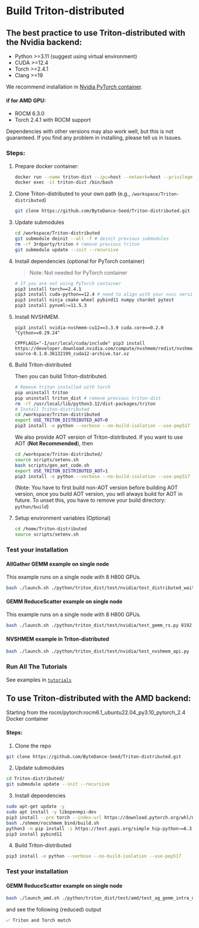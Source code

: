 # Build Triton-distributed

## The best practice to use Triton-distributed with the Nvidia backend:
- Python >=3.11 (suggest using virtual environment)
- CUDA >=12.4
- Torch >=2.4.1
- Clang >=19

We recommend installation in [Nvidia PyTorch container](https://catalog.ngc.nvidia.com/orgs/nvidia/containers/pytorch/tags).

#### if for AMD GPU:
- ROCM 6.3.0
- Torch 2.4.1 with ROCM support



Dependencies with other versions may also work well, but this is not guaranteed. If you find any problem in installing, please tell us in Issues.

### Steps:
1. Prepare docker container:
    ```sh
    docker run --name triton-dist --ipc=host --network=host --privileged --cap-add=SYS_ADMIN --shm-size=10g --gpus=all -itd nvcr.io/nvidia/pytorch:25.04-py3 /bin/bash
    docker exec -it triton-dist /bin/bash
    ```

2. Clone Triton-distributed to your own path (e.g., `/workspace/Triton-distributed`)
    ```sh
    git clone https://github.com/ByteDance-Seed/Triton-distributed.git
    ```

3. Update submodules
    ```sh
    cd /workspace/Triton-distributed
    git submodule deinit --all -f # deinit previous submodules
    rm -rf 3rdparty/triton # remove previous triton
    git submodule update --init --recursive
    ```

4. Install dependencies (optional for PyTorch container)
    > Note: Not needed for PyTorch container
    ```sh
    # If you are not using PyTorch container
    pip3 install torch==2.4.1
    pip3 install cuda-python==12.4 # need to align with your nvcc version
    pip3 install ninja cmake wheel pybind11 numpy chardet pytest
    pip3 install pynvml>=11.5.3
    ```
5. Install NVSHMEM.
    
    ```
    pip3 install nvidia-nvshmem-cu12==3.3.9 cuda.core==0.2.0 "Cython>=0.29.24"

    CPPFLAGS="-I/usr/local/cuda/include" pip3 install https://developer.download.nvidia.com/compute/nvshmem/redist/nvshmem_python/source/nvshmem_python-source-0.1.0.36132199_cuda12-archive.tar.xz
    ```

6. Build Triton-distributed

    Then you can build Triton-distributed.
    ```sh
    # Remove triton installed with torch
    pip uninstall triton
    pip uninstall triton_dist # remove previous triton-dist
    rm -rf /usr/local/lib/python3.12/dist-packages/triton
    # Install Triton-distributed
    cd /workspace/Triton-distributed
    export USE_TRITON_DISTRIBUTED_AOT=0
    pip3 install -e python --verbose --no-build-isolation --use-pep517
    ```

    We also provide AOT version of Triton-distributed. If you want to use AOT (**Not Recommended**), then
    ```sh
    cd /workspace/Triton-distributed/
    source scripts/setenv.sh
    bash scripts/gen_aot_code.sh
    export USE_TRITON_DISTRIBUTED_AOT=1
    pip3 install -e python --verbose --no-build-isolation --use-pep517
    ```
    (Note: You have to first build non-AOT version before building AOT version, once you build AOT version, you will always build for AOT in future. To unset this, you have to remove your build directory: `python/build`)

7. Setup environment variables (Optional)
    ```sh
    cd /home/Triton-distributed
    source scripts/setenv.sh
    ```

### Test your installation
#### AllGather GEMM example on single node
This example runs on a single node with 8 H800 GPUs.
```sh
bash ./launch.sh ./python/triton_dist/test/nvidia/test_distributed_wait.py --case correctness_tma
```

#### GEMM ReduceScatter example on single node
This example runs on a single node with 8 H800 GPUs.
```sh
bash ./launch.sh ./python/triton_dist/test/nvidia/test_gemm_rs.py 8192 8192 29568
```

#### NVSHMEM example in Triton-distributed
```sh
bash ./launch.sh ./python/triton_dist/test/nvidia/test_nvshmem_api.py
```

### Run All The Tutorials
See examples in [`tutorials`](../tutorials/README.md)

## To use Triton-distributed with the AMD backend:
Starting from the rocm/pytorch:rocm6.1_ubuntu22.04_py3.10_pytorch_2.4 Docker container
#### Steps:
1. Clone the repo
```sh
git clone https://github.com/ByteDance-Seed/Triton-distributed.git
```
2. Update submodules
```sh
cd Triton-distributed/
git submodule update --init --recursive
```
3. Install dependencies
```sh
sudo apt-get update -y
sudo apt install -y libopenmpi-dev
pip3 install --pre torch --index-url https://download.pytorch.org/whl/nightly/rocm6.3 --no-deps
bash ./shmem/rocshmem_bind/build.sh
python3 -m pip install -i https://test.pypi.org/simple hip-python>=6.3.0 # (or whatever Rocm version you have)
pip3 install pybind11
```
4. Build Triton-distributed
```sh
pip3 install -e python --verbose --no-build-isolation --use-pep517
```
### Test your installation
#### GEMM ReduceScatter example on single node
```sh
bash ./launch_amd.sh ./python/triton_dist/test/amd/test_ag_gemm_intra_node.py 8192 8192 29568
 ```
and see the following (reduced) output
```sh
✅ Triton and Torch match
```